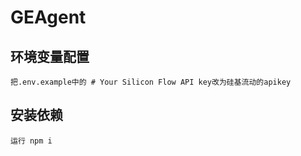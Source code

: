 # GEAgent

## 环境变量配置

```
把.env.example中的 # Your Silicon Flow API key改为硅基流动的apikey
```

## 安装依赖

```
运行 npm i
```

